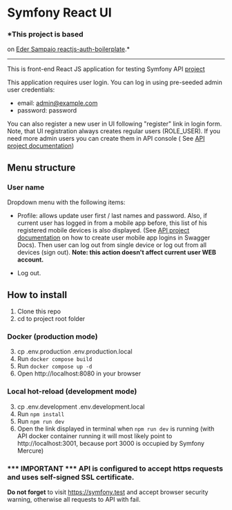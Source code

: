 # Symfony React UI

### *This project is based
on [Eder Sampaio reactjs-auth-boilerplate](https://github.com/ederssouza/reactjs-auth-boilerplate).*

-----

This is front-end React JS application for testing Symfony API [project](https://github.com/alex3493/symfony-api)

This application requires user login. You can log in using pre-seeded admin user credentials:

- email: admin@example.com
- password: password

You can also register a new user in UI following "register" link in login form. Note, that UI registration
always creates regular users (ROLE_USER). If you need more admin users you can create them in API console (
See [API project documentation](https://github.com/alex3493/symfony-api/blob/main/Readme.md))

## Menu structure

### User name

Dropdown menu with the following items:

- Profile: allows update user first / last names and password. Also, if current user has logged in from a mobile app
  before, this list of his registered mobile devices
  is also displayed. (See [API project documentation](https://github.com/alex3493/symfony-api/blob/main/Readme.md) on
  how to create user
  mobile app logins in Swagger Docs). Then user can log out from single device or log out from all devices (sign out).
  **Note: this action doesn't affect current user WEB account.**

- Log out.

## How to install

1. Clone this repo
2. cd to project root folder

### Docker (production mode)

3. cp .env.production .env.production.local
4. Run `docker compose build`
5. Run `docker compose up -d`
6. Open http://localhost:8080 in your browser

### Local hot-reload (development mode)

3. cp .env.development .env.development.local
4. Run `npm install`
5. Run `npm run dev`
6. Open the link displayed in terminal when `npm run dev` is running (with API docker container running it will most
   likely point to http://localhost:3001, because port 3000 is occupied by Symfony Mercure)

### *** IMPORTANT *** API is configured to accept https requests and uses self-signed SSL certificate.

**Do not forget** to visit https://symfony.test and accept browser security warning, otherwise all requests to API with
fail.



